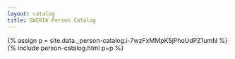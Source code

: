 ```yaml
---
layout: catalog
title: SWERIK Person Catalog
---
```

{% assign p = site.data._person-catalog.i-7wzFxMMpK5jPhoUdPZ1umN %}
{% include person-catalog.html p=p %}

